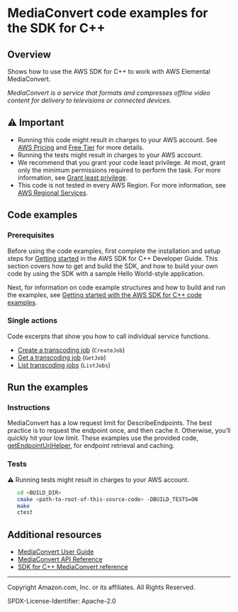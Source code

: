<!--Generated by WRITEME on 2023-09-12 00:35:03.685858 (UTC)-->
# MediaConvert code examples for the SDK for C++

## Overview

Shows how to use the AWS SDK for C++ to work with AWS Elemental MediaConvert.

<!--custom.overview.start-->
<!--custom.overview.end-->

*MediaConvert is a service that formats and compresses offline video content for delivery to televisions or connected devices.*

## ⚠ Important

* Running this code might result in charges to your AWS account. See [AWS Pricing](https://aws.amazon.com/pricing/?aws-products-pricing.sort-by=item.additionalFields.productNameLowercase&aws-products-pricing.sort-order=asc&awsf.Free%20Tier%20Type=*all&awsf.tech-category=*all) and [Free Tier](https://aws.amazon.com/free/?all-free-tier.sort-by=item.additionalFields.SortRank&all-free-tier.sort-order=asc&awsf.Free%20Tier%20Types=*all&awsf.Free%20Tier%20Categories=*all) for more details.
* Running the tests might result in charges to your AWS account.
* We recommend that you grant your code least privilege. At most, grant only the minimum permissions required to perform the task. For more information, see [Grant least privilege](https://docs.aws.amazon.com/IAM/latest/UserGuide/best-practices.html#grant-least-privilege).
* This code is not tested in every AWS Region. For more information, see [AWS Regional Services](https://aws.amazon.com/about-aws/global-infrastructure/regional-product-services).

<!--custom.important.start-->
<!--custom.important.end-->

## Code examples

### Prerequisites



Before using the code examples, first complete the installation and setup steps
for [Getting started](https://docs.aws.amazon.com/sdk-for-cpp/v1/developer-guide/getting-started.html) in the AWS SDK for
C++ Developer Guide.
This section covers how to get and build the SDK, and how to build your own code by using the SDK with a
sample Hello World-style application.

Next, for information on code example structures and how to build and run the examples, see [Getting started with the AWS SDK for C++ code examples](https://docs.aws.amazon.com/sdk-for-cpp/v1/developer-guide/getting-started-code-examples.html).


<!--custom.prerequisites.start-->
<!--custom.prerequisites.end-->

### Single actions

Code excerpts that show you how to call individual service functions.

* [Create a transcoding job](create_job.cpp#L52) (`CreateJob`)
* [Get a transcoding job](get_job.cpp#L22) (`GetJob`)
* [List transcoding jobs](list_jobs.cpp#L22) (`ListJobs`)

## Run the examples

### Instructions


<!--custom.instructions.start-->
MediaConvert has a low request limit for DescribeEndpoints.
The best practice is to request the endpoint once, and then cache it.
Otherwise, you’ll quickly hit your low limit. These examples use the provided code, [getEndpointUriHelper](utils.cpp#L30), for endpoint retrieval and caching.
<!--custom.instructions.end-->



### Tests

⚠ Running tests might result in charges to your AWS account.



```sh
   cd <BUILD_DIR>
   cmake <path-to-root-of-this-source-code> -DBUILD_TESTS=ON
   make
   ctest
```


<!--custom.tests.start-->
<!--custom.tests.end-->

## Additional resources

* [MediaConvert User Guide](https://docs.aws.amazon.com/mediaconvert/latest/ug/what-is.html)
* [MediaConvert API Reference](https://docs.aws.amazon.com/mediaconvert/latest/apireference/custom-endpoints.html)
* [SDK for C++ MediaConvert reference](https://sdk.amazonaws.com/cpp/api/LATEST/aws-cpp-sdk-mediaconvert/html/annotated.html)

<!--custom.resources.start-->
<!--custom.resources.end-->

---

Copyright Amazon.com, Inc. or its affiliates. All Rights Reserved.

SPDX-License-Identifier: Apache-2.0